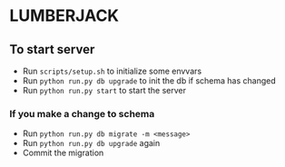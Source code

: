 # LUMBERJACK

## To start server
- Run `scripts/setup.sh` to initialize some envvars
- Run `python run.py db upgrade` to init the db if schema has changed
- Run `python run.py start` to start the server
### If you make a change to schema
- Run `python run.py db migrate -m <message>`
- Run `python run.py db upgrade` again
- Commit the migration